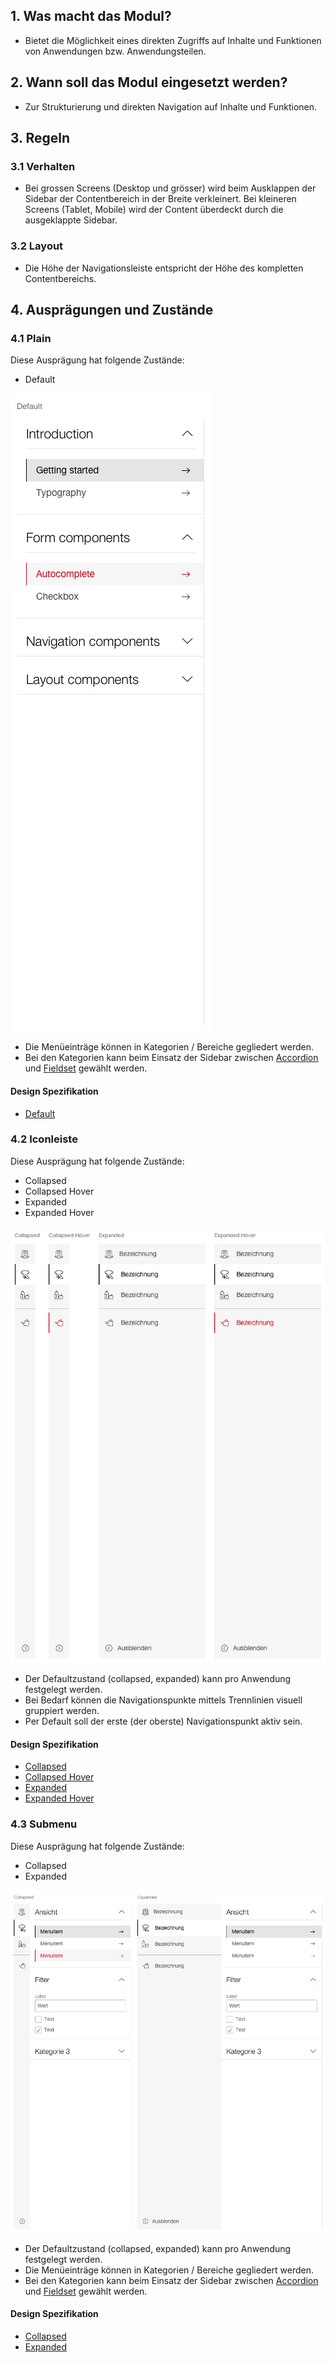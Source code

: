 ## 1. Was macht das Modul?
* Bietet die Möglichkeit eines direkten Zugriffs auf Inhalte und Funktionen von Anwendungen bzw. Anwendungsteilen.


## 2. Wann soll das Modul eingesetzt werden? 
* Zur Strukturierung und direkten Navigation auf Inhalte und Funktionen.


## 3. Regeln
### 3.1 Verhalten
* Bei grossen Screens (Desktop und grösser) wird beim Ausklappen der Sidebar der Contentbereich in der Breite verkleinert. Bei kleineren Screens (Tablet, Mobile) wird der Content überdeckt durch die ausgeklappte Sidebar.

### 3.2 Layout
* Die Höhe der Navigationsleiste entspricht der Höhe des kompletten Contentbereichs.


## 4. Ausprägungen und Zustände
### 4.1 Plain
Diese Ausprägung hat folgende Zustände:
* Default

![Darstellung der Sidebar in der Plain-Ausprägung](https://raw.githubusercontent.com/sbb-design-systems/design-system-webapp-documentation/master/documentation/modules/sidebar/images/Sidebar_Plain.png 'class: image')

* Die Menüeinträge können in Kategorien / Bereiche gegliedert werden.
* Bei den Kategorien kann beim Einsatz der Sidebar zwischen [Accordion](https://digital.sbb.ch/de/webapps/components/accordion) und [Fieldset](https://digital.sbb.ch/de/webapps/components/fieldset) gewählt werden.

#### Design Spezifikation
* [Default](https://www.sketch.com/s/58b25e4c-bf9c-4f74-973f-503538fcbea2/a/RLM5zx#Inspector)

### 4.2 Iconleiste
Diese Ausprägung hat folgende Zustände:
* Collapsed
* Collapsed Hover
* Expanded
* Expanded Hover

![Darstellung der Sidebar in der Icon-Ausprägung](https://raw.githubusercontent.com/sbb-design-systems/design-system-webapp-documentation/master/documentation/modules/sidebar/images/Sidebar_Icon.png 'class: image')

* Der Defaultzustand (collapsed, expanded) kann pro Anwendung festgelegt werden.
* Bei Bedarf können die Navigationspunkte mittels Trennlinien visuell gruppiert werden.
* Per Default soll der erste (der oberste) Navigationspunkt aktiv sein.

#### Design Spezifikation
* [Collapsed](https://www.sketch.com/s/58b25e4c-bf9c-4f74-973f-503538fcbea2/a/wd5Q4V#Inspector)
* [Collapsed Hover](https://www.sketch.com/s/58b25e4c-bf9c-4f74-973f-503538fcbea2/a/qLbVjd#Inspector)
* [Expanded](https://www.sketch.com/s/58b25e4c-bf9c-4f74-973f-503538fcbea2/a/Lp4nr5#Inspector)
* [Expanded Hover](https://www.sketch.com/s/58b25e4c-bf9c-4f74-973f-503538fcbea2/a/9dOpVz#Inspector)

### 4.3 Submenu
Diese Ausprägung hat folgende Zustände:
* Collapsed
* Expanded

![Darstellung der Sidebar in der Submenu-Ausprägung](https://raw.githubusercontent.com/sbb-design-systems/design-system-webapp-documentation/master/documentation/modules/sidebar/images/Sidebar_Submenu.png 'class: image')

* Der Defaultzustand (collapsed, expanded) kann pro Anwendung festgelegt werden.
* Die Menüeinträge können in Kategorien / Bereiche gegliedert werden.
* Bei den Kategorien kann beim Einsatz der Sidebar zwischen [Accordion](https://digital.sbb.ch/de/webapps/components/accordion) und [Fieldset](https://digital.sbb.ch/de/webapps/components/fieldset) gewählt werden.

#### Design Spezifikation
* [Collapsed](https://www.sketch.com/s/58b25e4c-bf9c-4f74-973f-503538fcbea2/a/7P1a7w#Inspector)
* [Expanded](https://www.sketch.com/s/58b25e4c-bf9c-4f74-973f-503538fcbea2/a/5ynAJp#Inspector)
